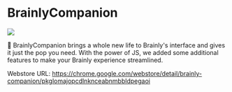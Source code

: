 # BrainlyCompanion

![](https://contattafiles.s3.us-west-1.amazonaws.com/tnt29846/JYjdlFOPhGsEGPY/Pasted%20Image%3A%20Dec%208%2C%202021%20-%202%3A43%3A58am)

🧠 BrainlyCompanion brings a whole new life to Brainly's interface and gives it just the pop you need. With the power of JS, we added some additional features to make your Brainly experience streamlined.

Webstore URL: https://chrome.google.com/webstore/detail/brainly-companion/pkglomajopcdlnknceabnmbbldpegaoi

